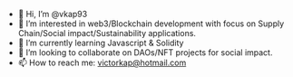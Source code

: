 - 👋 Hi, I’m @vkap93
- 👀 I’m interested in web3/Blockchain development with focus on Supply Chain/Social impact/Sustainability applications.
- 🌱 I’m currently learning Javascript & Solidity
- 💞️ I’m looking to collaborate on DAOs/NFT projects for social impact.
- 📫 How to reach me: victorkap@hotmail.com

<!---
vkap93/vkap93 is a ✨ special ✨ repository because its `README.md` (this file) appears on your GitHub profile.
You can click the Preview link to take a look at your changes.
--->
